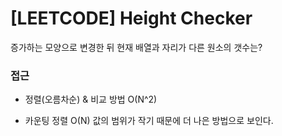 # [LEETCODE] Height Checker

증가하는 모양으로 변경한 뒤 현재 배열과 자리가 다른 원소의 갯수는?

### 접근

- 정렬(오름차순) & 비교 방법 O(N^2)

- 카운팅 정렬 O(N)
  값의 범위가 작기 때문에 더 나은 방법으로 보인다.
